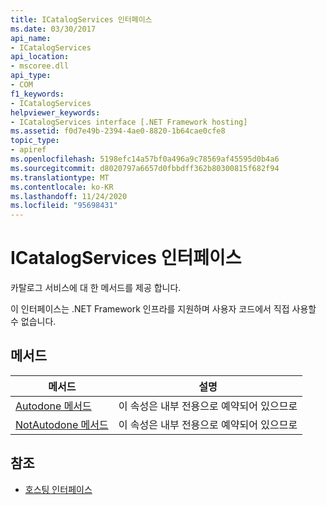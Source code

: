 ```yaml
---
title: ICatalogServices 인터페이스
ms.date: 03/30/2017
api_name:
- ICatalogServices
api_location:
- mscoree.dll
api_type:
- COM
f1_keywords:
- ICatalogServices
helpviewer_keywords:
- ICatalogServices interface [.NET Framework hosting]
ms.assetid: f0d7e49b-2394-4ae0-8820-1b64cae0cfe8
topic_type:
- apiref
ms.openlocfilehash: 5198efc14a57bf0a496a9c78569af45595d0b4a6
ms.sourcegitcommit: d8020797a6657d0fbbdff362b80300815f682f94
ms.translationtype: MT
ms.contentlocale: ko-KR
ms.lasthandoff: 11/24/2020
ms.locfileid: "95698431"
---
```

# <a name="icatalogservices-interface"></a>ICatalogServices 인터페이스

카탈로그 서비스에 대 한 메서드를 제공 합니다.  
  
 이 인터페이스는 .NET Framework 인프라를 지원하며 사용자 코드에서 직접 사용할 수 없습니다.  
  
## <a name="methods"></a>메서드  
  
|메서드|설명|  
|------------|-----------------|  
|[Autodone 메서드](icatalogservices-autodone-method.md)|이 속성은 내부 전용으로 예약되어 있으므로|  
|[NotAutodone 메서드](icatalogservices-notautodone-method.md)|이 속성은 내부 전용으로 예약되어 있으므로|  
  
## <a name="see-also"></a>참조

- [호스팅 인터페이스](hosting-interfaces.md)
